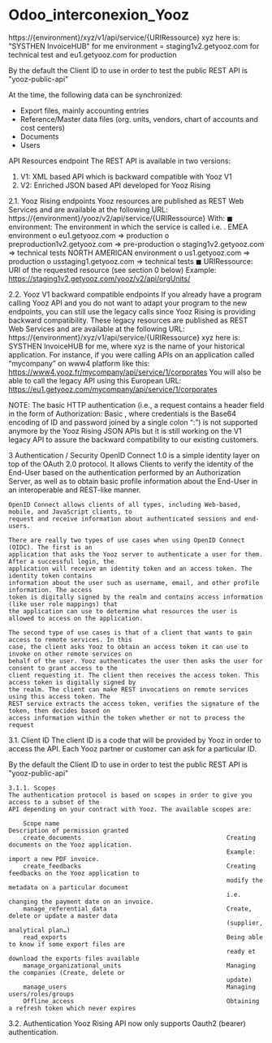 # Odoo_interconexion_Yooz

https://{environment}/xyz/v1/api/service/{URIRessource}
xyz here is: "SYSTHEN InvoiceHUB" for me
environment = staging1v2.getyooz.com for technical test and eu1.getyooz.com for production 


By the default the Client ID to use in order to test the public REST API is "yooz-public-api"




At the time, the following data can be synchronized:
- Export files, mainly accounting entries
- Reference/Master data files (org. units, vendors, chart of accounts and cost centers)
- Documents
- Users

API Resources endpoint
The REST API is available in two versions:
1) V1: XML based API which is backward compatible with Yooz V1
2) V2: Enriched JSON based API developed for Yooz Rising


2.1. Yooz Rising endpoints
Yooz resources are published as REST Web Services and are available at the following URL:
https://{environment}/yooz/v2/api/service/{URIRessource}
With:
◼ environment: The environment in which the service is called i.e. .
    EMEA environment
        o eu1.getyooz.com => production
        o preproduction1v2.getyooz.com => pre-production
        o staging1v2.getyooz.com => technical tests
    NORTH AMERICAN environment
        o us1.getyooz.com => production
        o usstaging1.getyooz.com => technical tests
◼ URIRessource: URI of the requested resource (see section 0 below)
        Example:
        https://staging1v2.getyooz.com/yooz/v2/api/orgUnits/

2.2. Yooz V1 backward compatible endpoints
        If you already have a program calling Yooz API and you do not want to adapt your program to the
        new endpoints, you can still use the legacy calls since Yooz Rising is providing backward
        compatibility.
    These legacy resources are published as REST Web Services and are available at the following URL:
    https://{environment}/xyz/v1/api/service/{URIRessource}
        xyz here is: SYSTHEN InvoiceHUB for me,    where xyz is the name of your historical application.
        For instance, if you were calling APIs on an application called “mycompany” on www4 platform like this:
    https://www4.yooz.fr/mycompany/api/service/1/corporates
        You will also be able to call the legacy API using this European URL:
    https://eu1.getyooz.com/mycompany/api/service/1/corporates

NOTE:
The basic HTTP authentication (i.e., a request contains a header field in the form of Authorization:
Basic <credentials>, where credentials is the Base64 encoding of ID and password joined by a single
colon “:”) is not supported anymore by the Yooz Rising JSON APIs but it is still working on the V1
legacy API to assure the backward compatibility to our existing customers.


3 Authentication / Security
    OpenID Connect 1.0 is a simple identity layer on top of the OAuth 2.0 protocol. It allows Clients to
    verify the identity of the End-User based on the authentication performed by an Authorization
    Server, as well as to obtain basic profile information about the End-User in an interoperable and REST-like manner.

    OpenID Connect allows clients of all types, including Web-based, mobile, and JavaScript clients, to
    request and receive information about authenticated sessions and end-users. 

    There are really two types of use cases when using OpenID Connect (OIDC). The first is an
    application that asks the Yooz server to authenticate a user for them. After a successful login, the
    application will receive an identity token and an access token. The identity token contains
    information about the user such as username, email, and other profile information. The access
    token is digitally signed by the realm and contains access information (like user role mappings) that
    the application can use to determine what resources the user is allowed to access on the application.

    The second type of use cases is that of a client that wants to gain access to remote services. In this
    case, the client asks Yooz to obtain an access token it can use to invoke on other remote services on
    behalf of the user. Yooz authenticates the user then asks the user for consent to grant access to the
    client requesting it. The client then receives the access token. This access token is digitally signed by
    the realm. The client can make REST invocations on remote services using this access token. The
    REST service extracts the access token, verifies the signature of the token, then decides based on
    access information within the token whether or not to process the request

3.1. Client ID
The client ID is a code that will be provided by Yooz in order to access the API. Each Yooz partner or
customer can ask for a particular ID.

By the default the Client ID to use in order to test the public REST API is "yooz-public-api"

    3.1.1. Scopes
    The authentication protocol is based on scopes in order to give you access to a subset of the
    API depending on your contract with Yooz. The available scopes are:

        Scope name                                              Description of permission granted
        create_documents                                        Creating documents on the Yooz application.
                                                                Example: import a new PDF invoice.
        create_feedbacks                                        Creating feedbacks on the Yooz application to
                                                                modify the metadata on a particular document
                                                                i.e. changing the payment date on an invoice.
        manage_referential_data                                 Create, delete or update a master data
                                                                (supplier, analytical plan…)
        read_exports                                            Being able to know if some export files are
                                                                ready et download the exports files available
        manage_organizational_units                             Managing the companies (Create, delete or
                                                                update)
        manage_users                                            Managing users/roles/groups
        Offline_access                                          Obtaining a refresh token which never expires

3.2. Authentication
Yooz Rising API now only supports Oauth2 (bearer) authentication.
